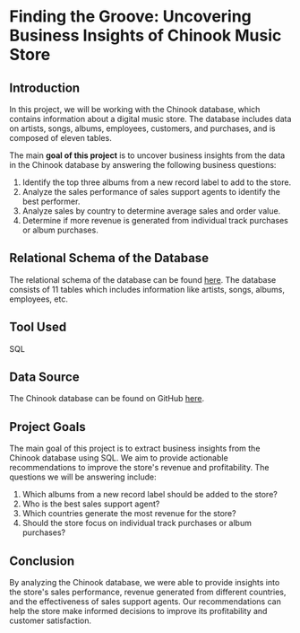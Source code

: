 # Finding the Groove: Uncovering Business Insights of Chinook Music Store

## Introduction

In this project, we will be working with the Chinook database, which contains information about a digital music store. The database includes data on artists, songs, albums, employees, customers, and purchases, and is composed of eleven tables.

The main **goal of this project** is to uncover business insights from the data in the Chinook database by answering the following business questions:

1. Identify the top three albums from a new record label to add to the store.
2. Analyze the sales performance of sales support agents to identify the best performer.
3. Analyze sales by country to determine average sales and order value.
4. Determine if more revenue is generated from individual track purchases or album purchases.

## Relational Schema of the Database

The relational schema of the database can be found [here](https://github.com/vishallb/Finding-The-Groove-Using-SQL/blob/main/relationchart.png). The database consists of 11 tables which includes information like artists, songs, albums, employees, etc.

## Tool Used

SQL

## Data Source

The Chinook database can be found on GitHub [here](https://github.com/lerocha/chinook-database).

## Project Goals

The main goal of this project is to extract business insights from the Chinook database using SQL. We aim to provide actionable recommendations to improve the store's revenue and profitability. The questions we will be answering include:

1. Which albums from a new record label should be added to the store?
2. Who is the best sales support agent?
3. Which countries generate the most revenue for the store?
4. Should the store focus on individual track purchases or album purchases?

## Conclusion

By analyzing the Chinook database, we were able to provide insights into the store's sales performance, revenue generated from different countries, and the effectiveness of sales support agents. Our recommendations can help the store make informed decisions to improve its profitability and customer satisfaction.
